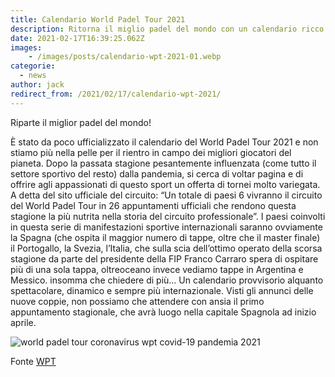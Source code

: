 ```yaml
---
title: Calendario World Padel Tour 2021
description: Ritorna il miglio padel del mondo con un calendario ricco di appuntamenti, seppur provvisorio, che vedrà anche una tappa in Italia
date: 2021-02-17T16:39:25.062Z
images:
    - /images/posts/calendario-wpt-2021-01.webp
categorie:
  - news
author: jack
redirect_from: /2021/02/17/calendario-wpt-2021/
---
```

Riparte il miglior padel del mondo!

È stato da poco ufficializzato il calendario del World Padel Tour 2021 e non stiamo più nella pelle per il rientro in campo dei migliori giocatori del pianeta.
Dopo la passata stagione pesantemente influenzata (come tutto il settore sportivo del resto) dalla pandemia, si cerca di voltar pagina e di offrire agli appassionati di questo sport un offerta di tornei molto variegata. A detta del sito ufficiale del circuito: “Un totale di paesi 6 vivranno il circuito del World Padel Tour in 26 appuntamenti ufficiali che rendono questa stagione la più nutrita nella storia del circuito professionale”. I paesi coinvolti in questa serie di manifestazioni sportive internazionali saranno ovviamente la Spagna (che ospita il maggior numero di tappe, oltre che il master finale) il Portogallo, la Svezia, l’Italia, che sulla scia dell’ottimo operato della scorsa stagione da parte del presidente della FIP Franco Carraro spera di ospitare più di una sola tappa, oltreoceano invece vediamo tappe in Argentina e Messico. insomma che chiedere di più… Un calendario provvisorio alquanto spettacolare, dinamico e sempre più internazionale. Visti gli annunci delle nuove coppie, non possiamo che attendere con ansia il primo appuntamento stagionale, che avrà luogo nella capitale Spagnola ad inizio aprile. 

![world padel tour coronavirus wpt covid-19 pandemia 2021](/images/posts/calendario-wpt-2021-02.webp)

Fonte [WPT](https://www.worldpadeltour.com/)